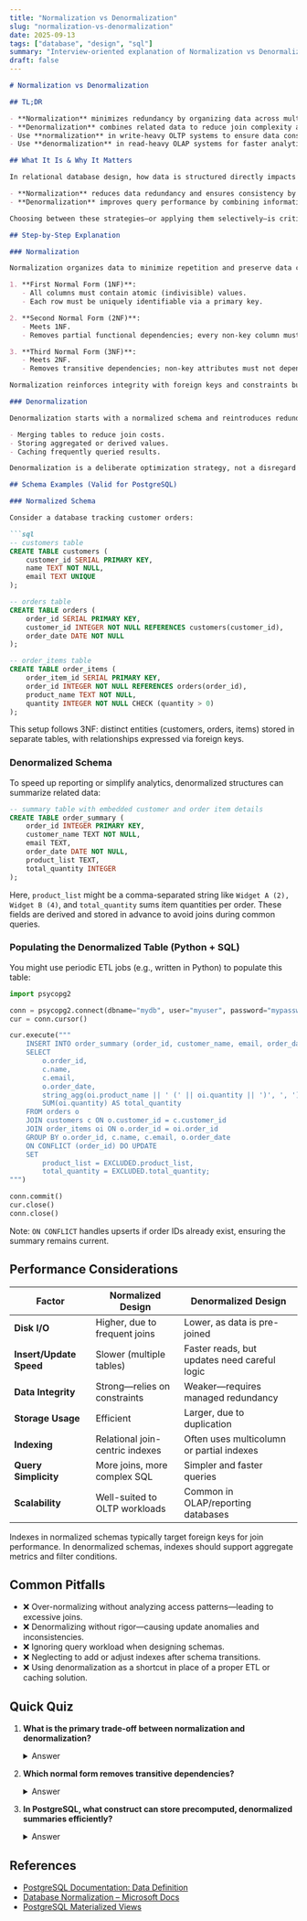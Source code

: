 ```yaml
---
title: "Normalization vs Denormalization"
slug: "normalization-vs-denormalization"
date: 2025-09-13
tags: ["database", "design", "sql"]
summary: "Interview-oriented explanation of Normalization vs Denormalization."
draft: false
---
```


```markdown
# Normalization vs Denormalization

## TL;DR

- **Normalization** minimizes redundancy by organizing data across multiple related tables.
- **Denormalization** combines related data to reduce join complexity and improve read performance.
- Use **normalization** in write-heavy OLTP systems to ensure data consistency.
- Use **denormalization** in read-heavy OLAP systems for faster analytics querying.

## What It Is & Why It Matters

In relational database design, how data is structured directly impacts system performance, data integrity, and maintainability. **Normalization** and **denormalization** are two opposing strategies:

- **Normalization** reduces data redundancy and ensures consistency by splitting data into well-structured related tables, following defined normal forms.
- **Denormalization** improves query performance by combining information into fewer tables, accepting some redundancy for speed and simplicity.

Choosing between these strategies—or applying them selectively—is critical to building scalable and maintainable systems, especially in environments where read/write patterns vary significantly.

## Step-by-Step Explanation

### Normalization

Normalization organizes data to minimize repetition and preserve data correctness. This is achieved through "normal forms." The first three are the most commonly applied:

1. **First Normal Form (1NF)**:
   - All columns must contain atomic (indivisible) values.
   - Each row must be uniquely identifiable via a primary key.

2. **Second Normal Form (2NF)**:
   - Meets 1NF.
   - Removes partial functional dependencies; every non-key column must depend on the whole primary key (not just part of a composite primary key).

3. **Third Normal Form (3NF)**:
   - Meets 2NF.
   - Removes transitive dependencies; non-key attributes must not depend on other non-key attributes.

Normalization reinforces integrity with foreign keys and constraints but often increases join requirements in queries.

### Denormalization

Denormalization starts with a normalized schema and reintroduces redundancy when query performance is a priority. Common techniques include:

- Merging tables to reduce join costs.
- Storing aggregated or derived values.
- Caching frequently queried results.

Denormalization is a deliberate optimization strategy, not a disregard for data quality. It requires careful update management and typically complements advanced querying needs.

## Schema Examples (Valid for PostgreSQL)

### Normalized Schema

Consider a database tracking customer orders:

```sql
-- customers table
CREATE TABLE customers (
    customer_id SERIAL PRIMARY KEY,
    name TEXT NOT NULL,
    email TEXT UNIQUE
);

-- orders table
CREATE TABLE orders (
    order_id SERIAL PRIMARY KEY,
    customer_id INTEGER NOT NULL REFERENCES customers(customer_id),
    order_date DATE NOT NULL
);

-- order_items table
CREATE TABLE order_items (
    order_item_id SERIAL PRIMARY KEY,
    order_id INTEGER NOT NULL REFERENCES orders(order_id),
    product_name TEXT NOT NULL,
    quantity INTEGER NOT NULL CHECK (quantity > 0)
);
```

This setup follows 3NF: distinct entities (customers, orders, items) stored in separate tables, with relationships expressed via foreign keys.

### Denormalized Schema

To speed up reporting or simplify analytics, denormalized structures can summarize related data:

```sql
-- summary table with embedded customer and order item details
CREATE TABLE order_summary (
    order_id INTEGER PRIMARY KEY,
    customer_name TEXT NOT NULL,
    email TEXT,
    order_date DATE NOT NULL,
    product_list TEXT,
    total_quantity INTEGER
);
```

Here, `product_list` might be a comma-separated string like `Widget A (2), Widget B (4)`, and `total_quantity` sums item quantities per order. These fields are derived and stored in advance to avoid joins during common queries.

### Populating the Denormalized Table (Python + SQL)

You might use periodic ETL jobs (e.g., written in Python) to populate this table:

```python
import psycopg2

conn = psycopg2.connect(dbname="mydb", user="myuser", password="mypassword")
cur = conn.cursor()

cur.execute("""
    INSERT INTO order_summary (order_id, customer_name, email, order_date, product_list, total_quantity)
    SELECT 
        o.order_id,
        c.name,
        c.email,
        o.order_date,
        string_agg(oi.product_name || ' (' || oi.quantity || ')', ', ') AS product_list,
        SUM(oi.quantity) AS total_quantity
    FROM orders o
    JOIN customers c ON o.customer_id = c.customer_id
    JOIN order_items oi ON o.order_id = oi.order_id
    GROUP BY o.order_id, c.name, c.email, o.order_date
    ON CONFLICT (order_id) DO UPDATE
    SET 
        product_list = EXCLUDED.product_list,
        total_quantity = EXCLUDED.total_quantity;
""")

conn.commit()
cur.close()
conn.close()
```

Note: `ON CONFLICT` handles upserts if order IDs already exist, ensuring the summary remains current.

## Performance Considerations

| Factor                 | Normalized Design                     | Denormalized Design                          |
|------------------------|----------------------------------------|----------------------------------------------|
| **Disk I/O**           | Higher, due to frequent joins          | Lower, as data is pre-joined                 |
| **Insert/Update Speed**| Slower (multiple tables)              | Faster reads, but updates need careful logic |
| **Data Integrity**     | Strong—relies on constraints           | Weaker—requires managed redundancy           |
| **Storage Usage**      | Efficient                              | Larger, due to duplication                   |
| **Indexing**           | Relational join-centric indexes        | Often uses multicolumn or partial indexes    |
| **Query Simplicity**   | More joins, more complex SQL           | Simpler and faster queries                   |
| **Scalability**        | Well-suited to OLTP workloads          | Common in OLAP/reporting databases           |

Indexes in normalized schemas typically target foreign keys for join performance. In denormalized schemas, indexes should support aggregate metrics and filter conditions.

## Common Pitfalls

- ❌ Over-normalizing without analyzing access patterns—leading to excessive joins.
- ❌ Denormalizing without rigor—causing update anomalies and inconsistencies.
- ❌ Ignoring query workload when designing schemas.
- ❌ Neglecting to add or adjust indexes after schema transitions.
- ❌ Using denormalization as a shortcut in place of a proper ETL or caching solution.

## Quick Quiz

1. **What is the primary trade-off between normalization and denormalization?**
   <details>
   <summary>Answer</summary>
   Normalization ensures data consistency but may slow reads due to joins. Denormalization improves read performance by storing combined data, but at the risk of redundancy and write anomalies.
   </details>

2. **Which normal form removes transitive dependencies?**
   <details>
   <summary>Answer</summary>
   Third Normal Form (3NF).
   </details>

3. **In PostgreSQL, what construct can store precomputed, denormalized summaries efficiently?**
   <details>
   <summary>Answer</summary>
   Materialized views.
   </details>

## References

- [PostgreSQL Documentation: Data Definition](https://www.postgresql.org/docs/current/sql-createtable.html)
- [Database Normalization – Microsoft Docs](https://learn.microsoft.com/en-us/office/troubleshoot/access/database-normalization)
- [PostgreSQL Materialized Views](https://www.postgresql.org/docs/current/sql-creatematerializedview.html)
```
